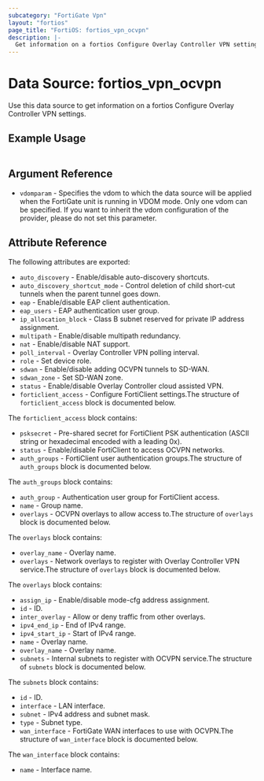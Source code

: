 ```yaml
---
subcategory: "FortiGate Vpn"
layout: "fortios"
page_title: "FortiOS: fortios_vpn_ocvpn"
description: |-
  Get information on a fortios Configure Overlay Controller VPN settings.
---
```


# Data Source: fortios_vpn_ocvpn
Use this data source to get information on a fortios Configure Overlay Controller VPN settings.


## Example Usage

```hcl

```

## Argument Reference

* `vdomparam` - Specifies the vdom to which the data source will be applied when the FortiGate unit is running in VDOM mode. Only one vdom can be specified. If you want to inherit the vdom configuration of the provider, please do not set this parameter.

## Attribute Reference

The following attributes are exported:

* `auto_discovery` - Enable/disable auto-discovery shortcuts.
* `auto_discovery_shortcut_mode` - Control deletion of child short-cut tunnels when the parent tunnel goes down.
* `eap` - Enable/disable EAP client authentication.
* `eap_users` - EAP authentication user group.
* `ip_allocation_block` - Class B subnet reserved for private IP address assignment.
* `multipath` - Enable/disable multipath redundancy.
* `nat` - Enable/disable NAT support.
* `poll_interval` - Overlay Controller VPN polling interval.
* `role` - Set device role.
* `sdwan` - Enable/disable adding OCVPN tunnels to SD-WAN.
* `sdwan_zone` - Set SD-WAN zone.
* `status` - Enable/disable Overlay Controller cloud assisted VPN.
* `forticlient_access` - Configure FortiClient settings.The structure of `forticlient_access` block is documented below.

The `forticlient_access` block contains:

* `psksecret` - Pre-shared secret for FortiClient PSK authentication (ASCII string or hexadecimal encoded with a leading 0x).
* `status` - Enable/disable FortiClient to access OCVPN networks.
* `auth_groups` - FortiClient user authentication groups.The structure of `auth_groups` block is documented below.

The `auth_groups` block contains:

* `auth_group` - Authentication user group for FortiClient access.
* `name` - Group name.
* `overlays` - OCVPN overlays to allow access to.The structure of `overlays` block is documented below.

The `overlays` block contains:

* `overlay_name` - Overlay name.
* `overlays` - Network overlays to register with Overlay Controller VPN service.The structure of `overlays` block is documented below.

The `overlays` block contains:

* `assign_ip` - Enable/disable mode-cfg address assignment.
* `id` - ID.
* `inter_overlay` - Allow or deny traffic from other overlays.
* `ipv4_end_ip` - End of IPv4 range.
* `ipv4_start_ip` - Start of IPv4 range.
* `name` - Overlay name.
* `overlay_name` - Overlay name.
* `subnets` - Internal subnets to register with OCVPN service.The structure of `subnets` block is documented below.

The `subnets` block contains:

* `id` - ID.
* `interface` - LAN interface.
* `subnet` - IPv4 address and subnet mask.
* `type` - Subnet type.
* `wan_interface` - FortiGate WAN interfaces to use with OCVPN.The structure of `wan_interface` block is documented below.

The `wan_interface` block contains:

* `name` - Interface name.
